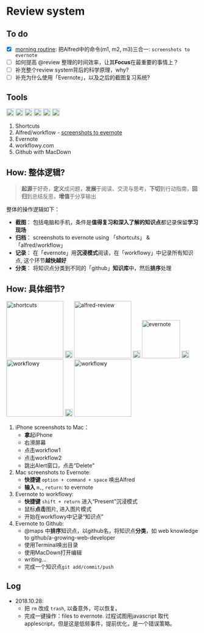 # Review system

## To do 
* [x] [morning routine](https://i.imgur.com/xZVfpTV.png): 把Alfred中的命令(m1, m2, m3)三合一: `screenshots to evernote`
* [ ] 如何提高 @review 整理的时间效率，让其**Focus**在最重要的事情上？
* [ ] 补充整个review system背后的科学原理，why?
* [ ] 补充为什么使用「Evernote」，以及之后的截图复习系统?

## Tools

<img src="https://i.imgur.com/lywdaP3.png" alt="right" width="20"/> <img src="https://i.imgur.com/5L0C5zD.png" alt="shortcuts" width="20"/>
<img src="https://i.imgur.com/xeFNz0B.png" alt="review" width="20"/>
<img src="https://i.imgur.com/wkAKmBc.png" alt="evernote" width="20"/>
<img src="https://i.imgur.com/8MyBvDP.png" alt="drawing" width="20"/>
<img src="https://i.imgur.com/kLLtRlc.png" alt="drawing" width="20"/>


1. Shortcuts 
1. Alfred/workflow - [screenshots to evernote](https://github.com/willwang-x/screenshots-to-evernote)  
1. Evernote 
1. workflowy.com 
1. Github with MacDown 


## How: 整体逻辑? 

> **起源**于好奇，**定义**成问题，**发展**于阅读、交流与思考，**下切**到行动指南，**回归**到总结反思，**增值**于分享输出

整体的操作逻辑如下：

* **截图**： 包括电脑和手机，条件是**值得复习和深入了解的知识点**都记录保留**学习现场**
* **归档**： screenshots to evernote using 「shortcuts」 & 「alfred/workflow」
* **记录**： 在「evernote」用**沉浸模式**阅读，在「workflowy」中记录所有知识点, 这个环节**越快越好**
* **分类**： 将知识点分类到不同的「github」**知识库**中，然后**排序**处理


## How: 具体细节?

<img src="https://i.imgur.com/TdhUSIf.png" alt="shortcuts" width="150"/> <img src="https://i.imgur.com/lywdaP3.png" alt="right" width="20"/>
<img src="https://i.imgur.com/9XqaseO.png" alt="alfred-review" width="150"/>
<img src="https://i.imgur.com/lywdaP3.png" alt="right" width="20"/>
<img src="https://i.imgur.com/2OIL9Zf.jpg" alt="evernote" width="100"/>
<img src="https://i.imgur.com/lywdaP3.png" alt="right" width="20"/>
<img src="https://i.imgur.com/ADELdZ0.jpg" alt="workflowy" width="150"/>
<img src="https://i.imgur.com/lywdaP3.png" alt="right" width="20"/>
<img src="https://i.imgur.com/MwXB1il.png" alt="workflowy" width="150"/>


1. iPhone screenshots to Mac：
	* **拿**起iPhone
	* 右滑屏幕
	* 点击workflow1
	* 点击workflow2
	* 跳出Alert窗口，点击“Delete"
1. Mac screenshots to Evernote:
	* **快捷键** `option + command + space` 唤出Alfred
	* **输入** `m,`, `return`: to evernote
1. Evernote to workflowy: 
	* **快捷键** `shift + return` 进入“Present”沉浸模式
	* 鼠标**点击**图片, 进入图片模式
	* 开始在workflowy中记录“知识点”
1. Evernote to Github:
	* @maps 中**排序**知识点，以github名，将知识点**分类**，如 web knowledge to github/a-growing-web-developer 
	* 使用Terminal唤出目录
	* 使用MacDown打开编辑
	* writing...
	* 完成一个知识点`git add/commit/push` 

## Log 

- 2018.10.28: 
	- 把 `rm` 改成 `trash`, 以备意外，可以恢复。
	- 完成一键操作：files to evernote. 过程试图用javascript 取代 applescript，但是这是低频事件，提前优化，是一个错误策略。

